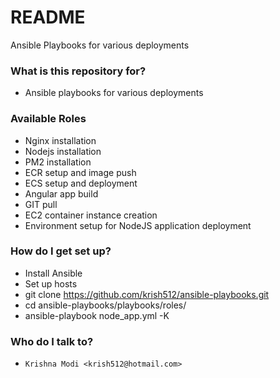 # README #

Ansible Playbooks for various deployments

### What is this repository for? ###

* Ansible playbooks for various deployments

### Available Roles ###

* Nginx installation
* Nodejs installation
* PM2 installation
* ECR setup and image push
* ECS setup and deployment
* Angular app build
* GIT pull
* EC2 container instance creation
* Environment setup for NodeJS application deployment

### How do I get set up? ###

* Install Ansible
* Set up hosts
* git clone https://github.com/krish512/ansible-playbooks.git
* cd ansible-playbooks/playbooks/roles/
* ansible-playbook node_app.yml -K

### Who do I talk to? ###

* `Krishna Modi <krish512@hotmail.com>`